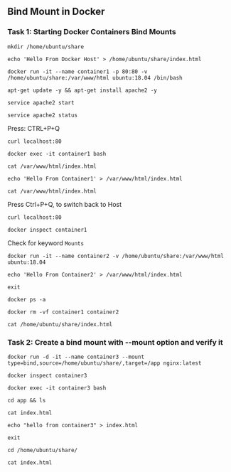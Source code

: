 ## Bind Mount in Docker

### Task 1: Starting Docker Containers Bind Mounts
```
mkdir /home/ubuntu/share
```
```
echo 'Hello From Docker Host' > /home/ubuntu/share/index.html
```
```
docker run -it --name container1 -p 80:80 -v /home/ubuntu/share:/var/www/html ubuntu:18.04 /bin/bash
```
```
apt-get update -y && apt-get install apache2 -y
```
```
service apache2 start
```
```
service apache2 status
```
Press: CTRL+P+Q
```
curl localhost:80
```
```
docker exec -it container1 bash
```
```
cat /var/www/html/index.html
```
```
echo 'Hello From Container1' > /var/www/html/index.html
```
```
cat /var/www/html/index.html
```
Press Ctrl+P+Q, to switch back to Host
```
curl localhost:80
```
```
docker inspect container1
```
Check for keyword `Mounts`


```
docker run -it --name container2 -v /home/ubuntu/share:/var/www/html ubuntu:18.04
```
```
echo 'Hello From Container2' > /var/www/html/index.html 
```
```
exit
```
```
docker ps -a
```
```
docker rm -vf container1 container2 
```
```
cat /home/ubuntu/share/index.html
```

### Task 2: Create a bind mount with --mount option and verify it
```
docker run -d -it --name container3 --mount type=bind,source=/home/ubuntu/share/,target=/app nginx:latest
```
```
docker inspect container3
```
```
docker exec -it container3 bash
```
```
cd app && ls
```
```
cat index.html
```
```
echo "hello from container3" > index.html
```
```
exit
```
```
cd /home/ubuntu/share/
```
```
cat index.html
```

